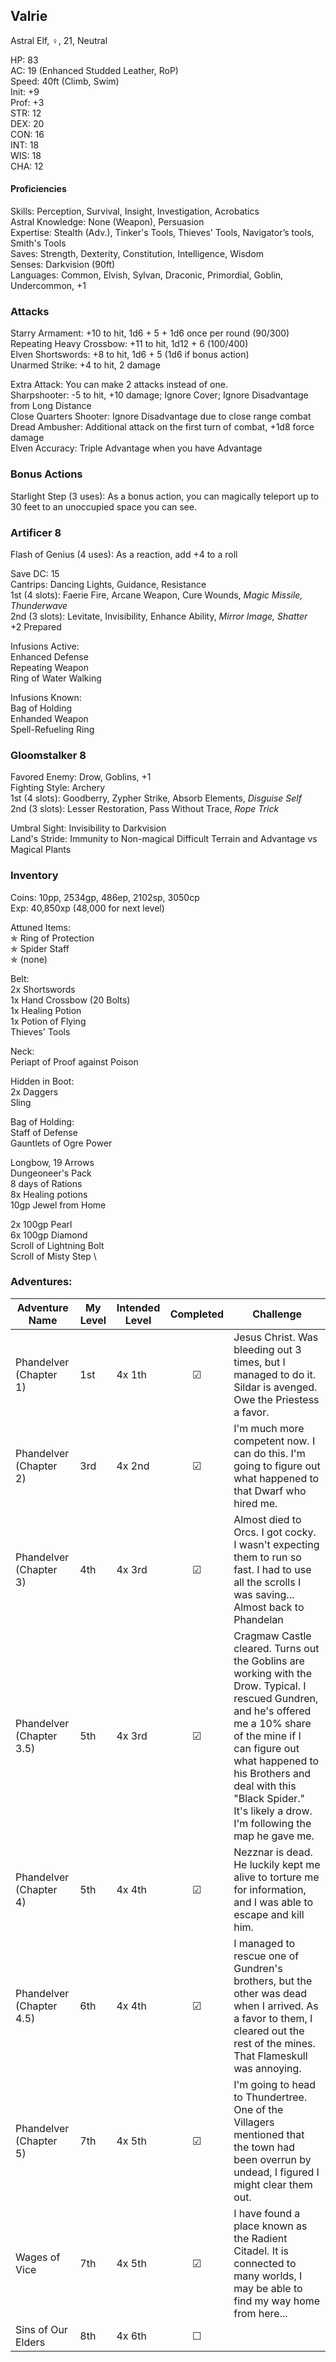 ## Valrie
Astral Elf, ♀, 21, Neutral

HP: 83 \
AC: 19 (Enhanced Studded Leather, RoP) \
Speed: 40ft (Climb, Swim) \
Init: +9 \
Prof: +3 \
STR: 12 \
DEX: 20 \
CON: 16 \
INT: 18 \
WIS: 18 \
CHA: 12

#### Proficiencies
Skills: Perception, Survival, Insight, Investigation, Acrobatics \
Astral Knowledge: None (Weapon), Persuasion \
Expertise: Stealth (Adv.), Tinker's Tools, Thieves' Tools, Navigator’s tools, Smith's Tools \
Saves: Strength, Dexterity, Constitution, Intelligence, Wisdom \
Senses: Darkvision (90ft) \
Languages: Common, Elvish, Sylvan, Draconic, Primordial, Goblin, Undercommon, +1

### Attacks
Starry Armament: +10 to hit, 1d6 + 5 + 1d6 once per round (90/300) \
Repeating Heavy Crossbow: +11 to hit, 1d12 + 6 (100/400) \
Elven Shortswords: +8 to hit, 1d6 + 5 (1d6 if bonus action) \
Unarmed Strike: +4 to hit, 2 damage

Extra Attack: You can make 2 attacks instead of one. \
Sharpshooter: -5 to hit, +10 damage; Ignore Cover; Ignore Disadvantage from Long Distance \
Close Quarters Shooter: Ignore Disadvantage due to close range combat \
Dread Ambusher: Additional attack on the first turn of combat, +1d8 force damage \
Elven Accuracy: Triple Advantage when you have Advantage

### Bonus Actions
Starlight Step (3 uses): As a bonus action, you can magically teleport up to 30 feet to an unoccupied space you can see. 

### Artificer 8
Flash of Genius (4 uses): As a reaction, add +4 to a roll 

Save DC: 15 \
Cantrips: Dancing Lights, Guidance, Resistance \
1st (4 slots): Faerie Fire, Arcane Weapon, Cure Wounds, *Magic Missile, Thunderwave* \
2nd (3 slots): Levitate, Invisibility, Enhance Ability, *Mirror Image, Shatter* \
+2 Prepared

Infusions Active: \
Enhanced Defense \
Repeating Weapon \
Ring of Water Walking 

Infusions Known: \
Bag of Holding \
Enhanded Weapon \
Spell-Refueling Ring 

### Gloomstalker 8
Favored Enemy: Drow, Goblins, +1 \
Fighting Style: Archery \
1st (4 slots): Goodberry, Zypher Strike, Absorb Elements, *Disguise Self* \
2nd (3 slots): Lesser Restoration, Pass Without Trace, *Rope Trick*

Umbral Sight: Invisibility to Darkvision \
Land's Stride: Immunity to Non-magical Difficult Terrain and Advantage vs Magical Plants

### Inventory
Coins: 10pp, 2534gp, 486ep, 2102sp, 3050cp \
Exp: 40,850xp (48,000 for next level)

Attuned Items: \
✯ Ring of Protection \
✯ Spider Staff \
✯ (none)

Belt: \
2x Shortswords \
1x Hand Crossbow (20 Bolts) \
1x Healing Potion \
1x Potion of Flying \
Thieves' Tools 

Neck: \
Periapt of Proof against Poison

Hidden in Boot: \
2x Daggers \
Sling

Bag of Holding: \
Staff of Defense \
Gauntlets of Ogre Power

Longbow, 19 Arrows \
Dungeoneer's Pack \
8 days of Rations \
8x Healing potions \
10gp Jewel from Home

2x 100gp Pearl \
6x 100gp Diamond \
Scroll of Lightning Bolt \
Scroll of Misty Step \


### Adventures:
| Adventure Name          | My Level | Intended Level | Completed | Challenge |
| ------------------------- | ------ | -------------- |:---:|-----|
| Phandelver (Chapter 1) |  1st   | 4x 1th         | ☑ | Jesus Christ. Was bleeding out 3 times, but I managed to do it. Sildar is avenged. Owe the Priestess a favor.|
| Phandelver (Chapter 2) | 3rd | 4x 2nd | ☑ | I'm much more competent now. I can do this. I'm going to figure out what happened to that Dwarf who hired me. |
| Phandelver (Chapter 3) | 4th | 4x 3rd | ☑ | Almost died to Orcs. I got cocky. I wasn't expecting them to run so fast. I had to use all the scrolls I was saving... Almost back to Phandelan |
| Phandelver (Chapter 3.5) | 5th | 4x 3rd | ☑ | Cragmaw Castle cleared. Turns out the Goblins are working with the Drow. Typical. I rescued Gundren, and he's offered me a 10% share of the mine if I can figure out what happened to his Brothers and deal with this "Black Spider." It's likely a drow. I'm following the map he gave me. |
| Phandelver (Chapter 4) | 5th | 4x 4th | ☑ |  Nezznar is dead. He luckily kept me alive to torture me for information, and I was able to escape and kill him.|
| Phandelver (Chapter 4.5) | 6th | 4x 4th | ☑ | I managed to rescue one of Gundren's brothers, but the other was dead when I arrived. As a favor to them, I cleared out the rest of the mines. That Flameskull was annoying. |
| Phandelver (Chapter 5) | 7th | 4x 5th | ☑ | I'm going to head to Thundertree. One of the Villagers mentioned that the town had been overrun by undead, I figured I might clear them out. |
| Wages of Vice | 7th | 4x 5th | ☑ | I have found a place known as the Radient Citadel. It is connected to many worlds, I may be able to find my way home from here... |
| Sins of Our Elders | 8th | 4x 6th | ☐ |  |
